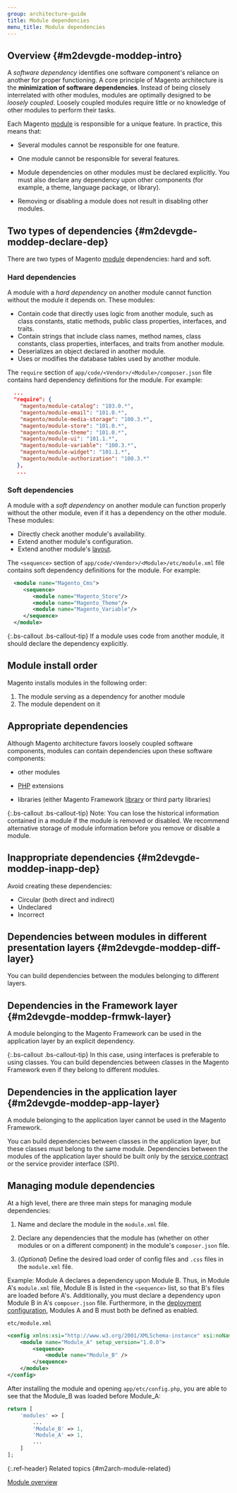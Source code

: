 ```yaml
---
group: architecture-guide
title: Module dependencies
menu_title: Module dependencies
---
```


## Overview {#m2devgde-moddep-intro}

A *software dependency* identifies  one software component's reliance on another for proper functioning. A core principle of Magento architecture is the **minimization of software dependencies**. Instead of being closely interrelated with other modules, modules are optimally designed to be *loosely coupled*. Loosely coupled modules require little or no knowledge of other modules to perform their tasks.

Each Magento [module](https://glossary.magento.com/module) is responsible for a unique feature. In practice, this means that:

* Several modules cannot be responsible for one feature.

* One module cannot be responsible for several features.

* Module dependencies on other modules must be declared explicitly. You must also declare any dependency upon other components (for example, a theme, language package, or library).

* Removing or disabling a module does not result in disabling other modules.

## Two types of dependencies {#m2devgde-moddep-declare-dep}

There are two types of Magento [module](https://glossary.magento.com/module) dependencies: hard and soft.

### Hard dependencies

A module with a *hard dependency* on another module cannot function without the module it depends on. These modules:

* Contain code that directly uses logic from another module, such as class constants, static methods, public class properties, interfaces, and traits.
* Contain strings that include class names, method names, class constants, class properties, interfaces, and traits from another module.
* Deserializes an object declared in another module.
* Uses or modifies the database tables used by another module.

The `require` section of `app/code/<Vendor>/<Module>/composer.json` file contains hard dependency definitions for the module. For example:

```json
  ...
  "require": {
    "magento/module-catalog": "103.0.*",
    "magento/module-email": "101.0.*",
    "magento/module-media-storage": "100.3.*",
    "magento/module-store": "101.0.*",
    "magento/module-theme": "101.0.*",
    "magento/module-ui": "101.1.*",
    "magento/module-variable": "100.3.*",
    "magento/module-widget": "101.1.*",
    "magento/module-authorization": "100.3.*"
   },
   ...
```

### Soft dependencies

A module with a *soft dependency* on another module can function properly without the other module, even if it has a dependency on the other module. These modules:

* Directly check another module's availability.
* Extend another module's configuration.
* Extend another module's [layout](https://glossary.magento.com/layout).

The `<sequence>` section of `app/code/<Vendor>/<Module>/etc/module.xml` file contains soft dependency definitions for the module. For example:

```xml
  <module name="Magento_Cms">
     <sequence>
        <module name="Magento_Store"/>
        <module name="Magento_Theme"/>
        <module name="Magento_Variable"/>
     </sequence>
  </module>
```

{:.bs-callout .bs-callout-tip}
If a module uses code from another module, it should declare the dependency explicitly.

## Module install order

Magento installs modules in the following order:

1. The module serving as a dependency for another module
2. The module dependent on it

## Appropriate dependencies

Although Magento architecture favors loosely coupled software components, modules can contain dependencies upon these software components:

* other modules

* [PHP](https://glossary.magento.com/php) extensions

* libraries (either Magento Framework [library](https://glossary.magento.com/library) or third party libraries)

{:.bs-callout .bs-callout-tip}
Note: You can lose the historical information contained in a module if the module is removed or disabled. We recommend alternative storage of module information before you remove or disable a module.

## Inappropriate dependencies {#m2devgde-moddep-inapp-dep}

Avoid creating these dependencies:

* Circular (both direct and indirect)
* Undeclared
* Incorrect

## Dependencies between modules in different presentation layers {#m2devgde-moddep-diff-layer}

You can build dependencies between the modules belonging to different layers.

## Dependencies in the Framework layer {#m2devgde-moddep-frmwk-layer}

A module belonging to the Magento Framework can be used in the application layer by an explicit dependency.

{:.bs-callout .bs-callout-tip}
In this case, using interfaces is preferable to using classes. You can build dependencies between classes in the Magento Framework even if they belong to different modules.

## Dependencies in the application layer {#m2devgde-moddep-app-layer}

A module belonging to the application layer cannot be used in the Magento Framework.

You can build dependencies between classes in the application layer, but these classes must belong to the same module. Dependencies between the modules of the application layer should be built only by the [service contract](https://glossary.magento.com/service-contract) or the service provider interface (SPI).

## Managing module dependencies

At a high level, there are three main steps for managing module dependencies:

1. Name and declare the module in the `module.xml` file.

2. Declare any dependencies that the module has (whether on other modules or on a different component) in the module's `composer.json` file.

3. (*Optional*) Define the desired load order of config files and `.css` files in the `module.xml` file.

Example: Module A declares a dependency upon Module B. Thus, in Module A's `module.xml` file, Module B is listed in the `<sequence>` list, so that B's files are loaded before A's. Additionally, you must declare a dependency upon Module B in A's `composer.json` file. Furthermore, in the [deployment configuration]({{page.baseurl}}/config-guide/config/config-php.html), Modules A and B must both be defined as enabled.

`etc/module.xml`

```xml
<config xmlns:xsi="http://www.w3.org/2001/XMLSchema-instance" xsi:noNamespaceSchemaLocation="urn:magento:framework:Module/etc/module.xsd">
    <module name="Module_A" setup_version="1.0.0">
        <sequence>
            <module name="Module_B" />
        </sequence>
    </module>
</config>
```

After installing the module and opening `app/etc/config.php`, you are able to see that the Module_B was loaded before Module_A:

```php
return [
    'modules' => [
        ...
        'Module_B' => 1,
        'Module_A' => 1,
        ...
    ]
];
```

{:.ref-header}
Related topics {#m2arch-module-related}

[Module overview]({{page.baseurl}}/architecture/archi_perspectives/components/modules/mod_intro.html)
